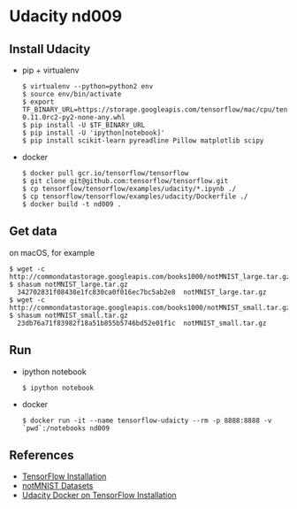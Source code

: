 # Udacity nd009

## Install Udacity

* pip + virtualenv
  ```
  $ virtualenv --python=python2 env
  $ source env/bin/activate
  $ export TF_BINARY_URL=https://storage.googleapis.com/tensorflow/mac/cpu/tensorflow-0.11.0rc2-py2-none-any.whl
  $ pip install -U $TF_BINARY_URL
  $ pip install -U 'ipython[notebook]'
  $ pip install scikit-learn pyreadline Pillow matplotlib scipy
  ```

* docker
  ```
  $ docker pull gcr.io/tensorflow/tensorflow
  $ git clone git@github.com:tensorflow/tensorflow.git
  $ cp tensorflow/tensorflow/examples/udacity/*.ipynb ./
  $ cp tensorflow/tensorflow/examples/udacity/Dockerfile ./
  $ docker build -t nd009 .
  ```

## Get data

on macOS, for example
```
$ wget -c http://commondatastorage.googleapis.com/books1000/notMNIST_large.tar.gz
$ shasum notMNIST_large.tar.gz
  342702831f08438e1fc830ca0f016ec7bc5ab2e8  notMNIST_large.tar.gz
$ wget -c http://commondatastorage.googleapis.com/books1000/notMNIST_small.tar.gz
$ shasum notMNIST_small.tar.gz
  23db76a71f83982f18a51b855b5746bd52e01f1c  notMNIST_small.tar.gz
```

## Run

* ipython notebook
  ```
  $ ipython notebook
  ```

* docker
  ```
  $ docker run -it --name tensorflow-udaicty --rm -p 8888:8888 -v `pwd`:/notebooks nd009
  ```

## References

* [TensorFlow Installation](https://www.tensorflow.org/versions/master/get_started/os_setup.html)
* [notMNIST Datasets](http://yaroslavvb.blogspot.co.uk/2011/09/notmnist-dataset.html)
* [Udacity Docker on TensorFlow Installation](https://github.com/tensorflow/tensorflow/blob/master/tensorflow/examples/udacity/README.md)
